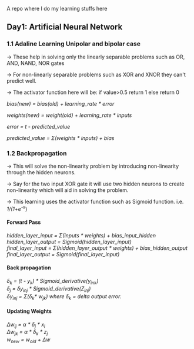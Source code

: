 A repo where I do my learning stuffs here

<h2>Day1: Artificial Neural Network</h2>

<h3> 1.1 Adaline Learning Unipolar and bipolar case</h3>

-> These help in solving only the linearly separable
    problems such as OR, AND, NAND, NOR gates

-> For non-linearly separable problems such as XOR and
    XNOR they can't predict well.

-> The activator function here will be: if value>0.5 return 1 else return 0


<i>bias(new) = bias(old) + learning_rate * error

weights(new) = weight(old) + learning_rate * inputs

error = t - predicted_value

predicted_value = &Sigma;(weights * inputs) + bias</i>


<h3> 1.2 Backpropagation</h3>

-> This will solve the non-linearity problem by introducing
non-linearity through the hidden neurons.

-> Say for the two input XOR gate it will use two hidden neurons
to create non-linearity which will aid in solving the problem.

-> This learning uses the activator function such as Sigmoid function. i.e.
<i>1/(1+e<sup>-x</sup></i>)

<h4> Forward Pass </h4>
<i>hidden_layer_input = &Sigma;(inputs * weights) + bias_input_hidden<br>
   hidden_layer_output = Sigmoid(hidden_layer_input)<br>
   final_layer_input = &Sigma;(hidden_layer_output * weights) + bias_hidden_output<br>
   final_layer_output = Sigmoid(final_layer_input)<br></i>

<h4>Back propagation</h4>
<i>&delta;<sub>k</sub> = (t - y<sub>k</sub>) * Sigmoid_derivative(y<sub>ink</sub>)<br>
   &delta;<sub>j</sub> = &delta;y<sub>inj</sub> * Sigmoid_derivative(Z<sub>inj</sub>)<br>
   &delta;y<sub>inj</sub> = &Sigma;(&delta;<sub>k</sub>* w<sub>jk</sub>)
   where &delta;<sub>k</sub> = delta output error.
</i>

<h4>Updating Weights</h4>
<i>&Delta;w<sub>ij</sub> = &alpha; * &delta;<sub>j</sub> * x<sub>i</sub><br>
<i>&Delta;w<sub>jk</sub> = &alpha; * &delta;<sub>k</sub> * z<sub>j</sub><br>
<i>w<sub>new</sub> = w<sub>old</sub> + &Delta;w<br></i>






